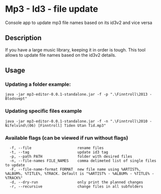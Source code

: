 # Mp3 - Id3 - file update

Console app to update mp3 file names based on its id3v2 and vice versa

## Description
If you have a large music library, keeping it in order is tough.
This tool allows to update file names based on the id3v2 details.

## Usage
### Updating a folder example:
```java -jar mp3-editor-0.0.1-standalone.jar -f -p ".\Finntroll\2013 - Blodsvept"```

### Updating specific files example
```java -jar mp3-editor-0.0.1-standalone.jar -f -n ".\Finntroll\2010 - Nifelvind\(06) [Finntroll] Tiden Utan Tid.mp3"```

### Available flags (can be viewed if run without flags)
```
  -f, --file                     rename files
  -t, --tag                      update id3 tag
  -p, --path PATH                folder with desired files
  -n, --file-names FILE_NAMES    comma delimeted list of single files to update
  -F, --file-name-format FORMAT  new file name using %ARTIST%, %ALBUM%, %TITLE%, %TRACK. Default is "%ARTIST% - %ALBUM% - %TITLE% - %TRACK%"
  -d, --dry-run                  only print the planned changes
  -r, --recursive                change files in all subfolders
```
